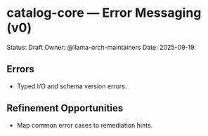 # catalog-core — Error Messaging (v0)

Status: Draft
Owner: @llama-orch-maintainers
Date: 2025-09-19

## Errors

- Typed I/O and schema version errors.

## Refinement Opportunities

- Map common error cases to remediation hints.
